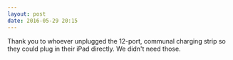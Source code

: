 ```yaml
---
layout: post
date: 2016-05-29 20:15
---
```

Thank you to whoever unplugged the 12-port, communal charging strip so they could plug in their iPad directly. We didn't need those. 
